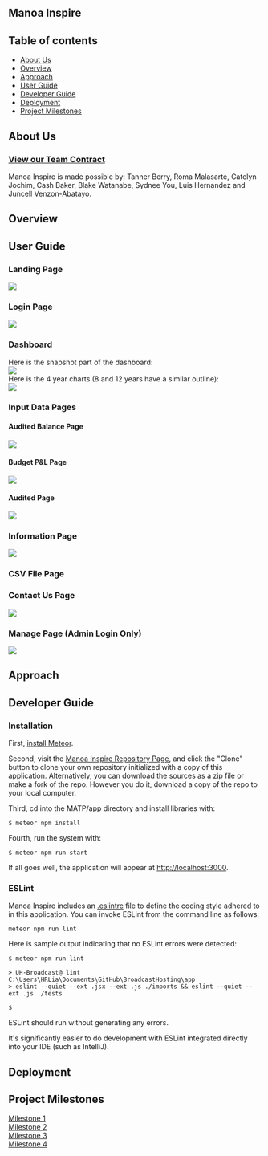 ## Manoa Inspire

## Table of contents
- [About Us](#about-us)
- [Overview](#overview)
- [Approach](#approach)
- [User Guide](#user-guide)
- [Developer Guide](#developer-guide)
- [Deployment](#deployment)
- [Project Milestones](#project-milestones)

## About Us

### [View our Team Contract](https://docs.google.com/document/d/1EKSMDa4ylR5LYyZbSOVsgKpd4F_bSQixHQfj_jxeNWQ/edit?usp=sharing)

Manoa Inspire is made possible by: Tanner Berry, Roma Malasarte, Catelyn Jochim, Cash Baker, Blake Watanabe, Sydnee You, Luis Hernandez and Juncell Venzon-Abatayo.


## Overview

## User Guide

### Landing Page
<img src="./doc/inspire_landing.png">

### Login Page
<img src="./doc/inspire_login.png">

### Dashboard
Here is the snapshot part of the dashboard:
<br>
<img src="./doc/inspire_dashboard_snapshot.png">
<br>
Here is the 4 year charts (8 and 12 years have a similar outline):
<br>
<img src="./doc/inspire_dashboard_4y.png">


### Input Data Pages

#### Audited Balance Page
<img src="./doc/inspire_auditedbalance.png">

#### Budget P&L Page
<img src="./doc/inspire_budget_p_l.png">

#### Audited Page
<img src="./doc/inspire_audited1.png">

### Information Page
<img src="./doc/inspire_info_pg.png">

### CSV File Page

### Contact Us Page
<img src="./doc/inspire_contact1.png">

### Manage Page (Admin Login Only)
<img src="./doc/inspire_manage.png">


## Approach

## Developer Guide

### Installation
First, [install Meteor](https://www.meteor.com/).

Second, visit the [Manoa Inspire Repository Page](https://github.com/manoa-inspire/MATP), and click the "Clone" button to clone your own repository initialized with a copy of this application. Alternatively, you can download the sources as a zip file or make a fork of the repo.  However you do it, download a copy of the repo to your local computer.

Third, cd into the MATP/app directory and install libraries with:

```
$ meteor npm install
```

Fourth, run the system with:

```
$ meteor npm run start
```

If all goes well, the application will appear at [http://localhost:3000](http://localhost:3000).


### ESLint

Manoa Inspire includes an [.eslintrc](https://github.com/manoa-inspire/MATP/blob/main/app/.eslintrc.js) file to define the coding style adhered to in this application. You can invoke ESLint from the command line as follows:

```
meteor npm run lint
```

Here is sample output indicating that no ESLint errors were detected:

```
$ meteor npm run lint

> UH-Broadcast@ lint C:\Users\HRLia\Documents\GitHub\BroadcastHosting\app
> eslint --quiet --ext .jsx --ext .js ./imports && eslint --quiet --ext .js ./tests

$
```

ESLint should run without generating any errors.

It's significantly easier to do development with ESLint integrated directly into your IDE (such as IntelliJ).



## Deployment

## Project Milestones
[Milestone 1](https://github.com/orgs/manoa-inspire/projects/2/views/1) 
<br>
[Milestone 2](https://github.com/orgs/manoa-inspire/projects/9/views/1)
<br>
[Milestone 3](https://github.com/orgs/manoa-inspire/projects/10/views/1)
<br>
[Milestone 4](https://github.com/orgs/manoa-inspire/projects/14)


















